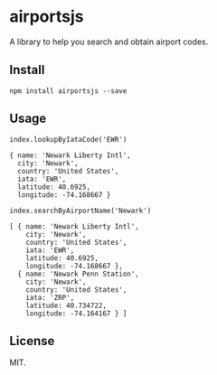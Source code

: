 # airportsjs

A library to help you search and obtain airport codes.

## Install

```
npm install airportsjs --save
```

## Usage

```
index.lookupByIataCode('EWR')

{ name: 'Newark Liberty Intl',
  city: 'Newark',
  country: 'United States',
  iata: 'EWR',
  latitude: 40.6925,
  longitude: -74.168667 }
```

```
index.searchByAirportName('Newark')

[ { name: 'Newark Liberty Intl',
    city: 'Newark',
    country: 'United States',
    iata: 'EWR',
    latitude: 40.6925,
    longitude: -74.168667 },
  { name: 'Newark Penn Station',
    city: 'Newark',
    country: 'United States',
    iata: 'ZRP',
    latitude: 40.734722,
    longitude: -74.164167 } ]
```

## License
MIT.
